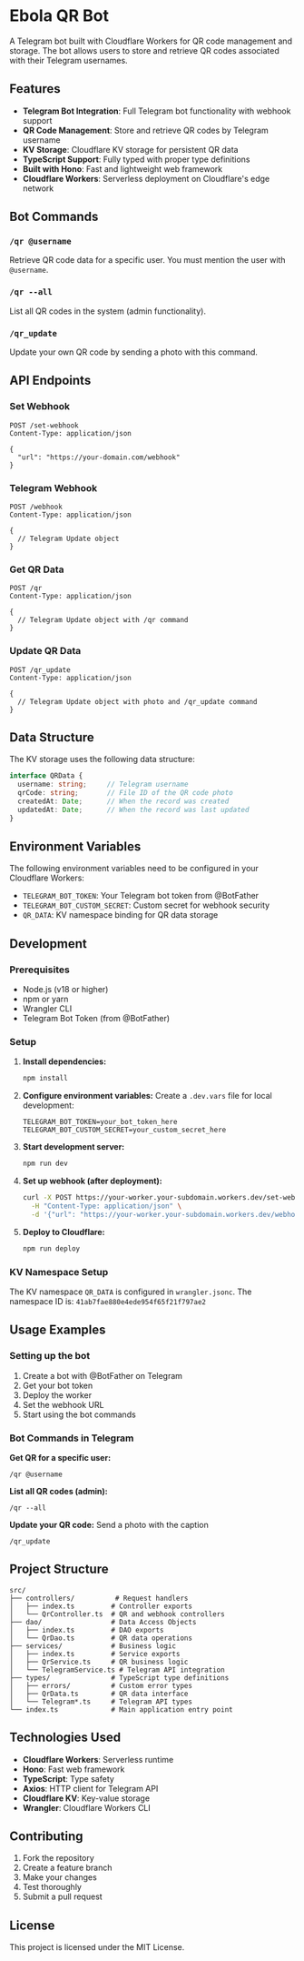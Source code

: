 # Ebola QR Bot

A Telegram bot built with Cloudflare Workers for QR code management and storage. The bot allows users to store and retrieve QR codes associated with their Telegram usernames.

## Features

- **Telegram Bot Integration**: Full Telegram bot functionality with webhook support
- **QR Code Management**: Store and retrieve QR codes by Telegram username
- **KV Storage**: Cloudflare KV storage for persistent QR data
- **TypeScript Support**: Fully typed with proper type definitions
- **Built with Hono**: Fast and lightweight web framework
- **Cloudflare Workers**: Serverless deployment on Cloudflare's edge network

## Bot Commands

### `/qr @username`
Retrieve QR code data for a specific user. You must mention the user with `@username`.

### `/qr --all`
List all QR codes in the system (admin functionality).

### `/qr_update`
Update your own QR code by sending a photo with this command.

## API Endpoints

### Set Webhook
```http
POST /set-webhook
Content-Type: application/json

{
  "url": "https://your-domain.com/webhook"
}
```

### Telegram Webhook
```http
POST /webhook
Content-Type: application/json

{
  // Telegram Update object
}
```

### Get QR Data
```http
POST /qr
Content-Type: application/json

{
  // Telegram Update object with /qr command
}
```

### Update QR Data
```http
POST /qr_update
Content-Type: application/json

{
  // Telegram Update object with photo and /qr_update command
}
```

## Data Structure

The KV storage uses the following data structure:

```typescript
interface QRData {
  username: string;     // Telegram username
  qrCode: string;       // File ID of the QR code photo
  createdAt: Date;      // When the record was created
  updatedAt: Date;      // When the record was last updated
}
```

## Environment Variables

The following environment variables need to be configured in your Cloudflare Workers:

- `TELEGRAM_BOT_TOKEN`: Your Telegram bot token from @BotFather
- `TELEGRAM_BOT_CUSTOM_SECRET`: Custom secret for webhook security
- `QR_DATA`: KV namespace binding for QR data storage

## Development

### Prerequisites
- Node.js (v18 or higher)
- npm or yarn
- Wrangler CLI
- Telegram Bot Token (from @BotFather)

### Setup

1. **Install dependencies:**
   ```bash
   npm install
   ```

2. **Configure environment variables:**
   Create a `.dev.vars` file for local development:
   ```
   TELEGRAM_BOT_TOKEN=your_bot_token_here
   TELEGRAM_BOT_CUSTOM_SECRET=your_custom_secret_here
   ```

3. **Start development server:**
   ```bash
   npm run dev
   ```

4. **Set up webhook (after deployment):**
   ```bash
   curl -X POST https://your-worker.your-subdomain.workers.dev/set-webhook \
     -H "Content-Type: application/json" \
     -d '{"url": "https://your-worker.your-subdomain.workers.dev/webhook"}'
   ```

5. **Deploy to Cloudflare:**
   ```bash
   npm run deploy
   ```

### KV Namespace Setup

The KV namespace `QR_DATA` is configured in `wrangler.jsonc`. The namespace ID is: `41ab7fae880e4ede954f65f21f797ae2`

## Usage Examples

### Setting up the bot

1. Create a bot with @BotFather on Telegram
2. Get your bot token
3. Deploy the worker
4. Set the webhook URL
5. Start using the bot commands

### Bot Commands in Telegram

**Get QR for a specific user:**
```
/qr @username
```

**List all QR codes (admin):**
```
/qr --all
```

**Update your QR code:**
Send a photo with the caption
```
/qr_update
```

## Project Structure

```
src/
├── controllers/          # Request handlers
│   ├── index.ts         # Controller exports
│   └── QrController.ts  # QR and webhook controllers
├── dao/                 # Data Access Objects
│   ├── index.ts         # DAO exports
│   └── QrDao.ts         # QR data operations
├── services/            # Business logic
│   ├── index.ts         # Service exports
│   ├── QrService.ts     # QR business logic
│   └── TelegramService.ts # Telegram API integration
├── types/               # TypeScript type definitions
│   ├── errors/          # Custom error types
│   ├── QrData.ts        # QR data interface
│   └── Telegram*.ts     # Telegram API types
└── index.ts             # Main application entry point
```

## Technologies Used

- **Cloudflare Workers**: Serverless runtime
- **Hono**: Fast web framework
- **TypeScript**: Type safety
- **Axios**: HTTP client for Telegram API
- **Cloudflare KV**: Key-value storage
- **Wrangler**: Cloudflare Workers CLI

## Contributing

1. Fork the repository
2. Create a feature branch
3. Make your changes
4. Test thoroughly
5. Submit a pull request

## License

This project is licensed under the MIT License.
